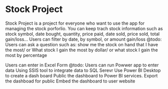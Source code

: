 # Stock Project

Stock Project is a project for everyone who want to use the app for managing the stock porforlio. 
You can keep trach stock information such as stock symbol, date bought, quantity, price paid, 
date sold, price sold, total gain/loss...
Users can filter by date, by symbol, or amount gain/loss
@todo: Users can ask a question such as: show me the stock on hand that I have the most/
or What stock I gain the most by dollar/
or what stock I gain the most by percentage

Users can enter in Excel Form
@todo: Users can run Powwer app to enter data
Using SSIS tool to integrate data to SQL Serevr
Use Power BI Desktop to create a dash board
Public the dashboard to Power BI services.
Export the dashboad for public
Embed the dashboard to user website
